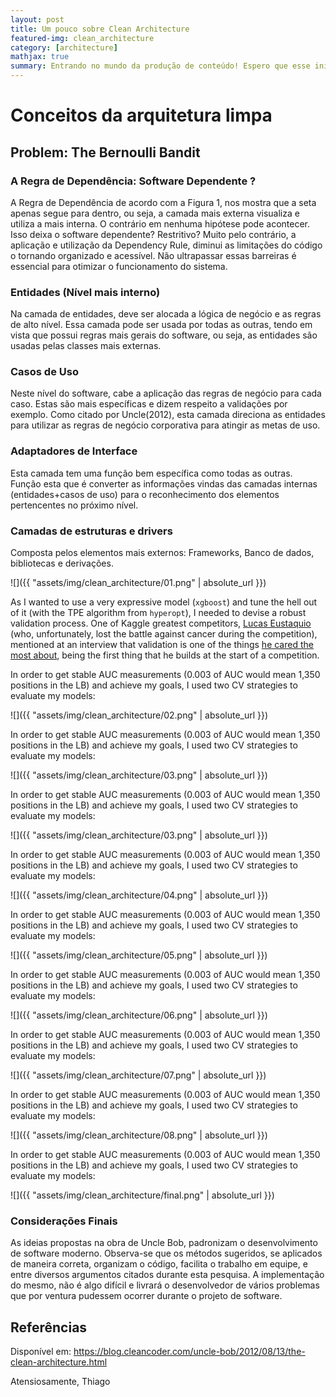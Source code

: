 ```yaml
---
layout: post
title: Um pouco sobre Clean Architecture
featured-img: clean_architecture
category: [architecture]
mathjax: true
summary: Entrando no mundo da produção de conteúdo! Espero que esse início me leve para uma jornada cheia de descobertas.
---
```


# Conceitos da arquitetura limpa

## Problem: The Bernoulli Bandit

### A Regra de Dependência: Software Dependente ?

A Regra de Dependência de acordo com a Figura 1, nos mostra que a seta apenas segue para dentro, ou seja, a camada mais externa visualiza e utiliza a mais interna. O contrário em nenhuma hipótese pode acontecer. Isso deixa o software dependente? Restritivo? Muito pelo contrário, a aplicação e utilização da Dependency Rule, diminui as limitações do código o tornando organizado e acessível. Não ultrapassar essas barreiras é essencial para otimizar o funcionamento do sistema.


### Entidades (Nível mais interno)

Na camada de entidades, deve ser alocada a lógica de negócio e as regras de alto nível. Essa camada pode ser usada por todas as outras, tendo em vista que possui regras mais gerais do software, ou seja, as entidades são usadas pelas classes mais externas.

### Casos de Uso

Neste nível do software, cabe a aplicação das regras de negócio para cada caso. Estas são mais específicas e dizem respeito a validações por exemplo. Como citado por Uncle(2012), esta camada direciona as entidades para utilizar as regras de negócio corporativa para atingir as metas de uso.

### Adaptadores de Interface

Esta camada tem uma função bem específica como todas as outras. Função esta que é converter as informações vindas das camadas internas (entidades+casos de uso) para o reconhecimento dos elementos pertencentes no próximo nível.

### Camadas de estruturas e drivers

Composta pelos elementos mais externos: Frameworks, Banco de dados, bibliotecas e derivações.


![]({{ "assets/img/clean_architecture/01.png" | absolute_url }})

As I wanted to use a very expressive model (`xgboost`) and tune the hell out of it (with the TPE algorithm from `hyperopt`), I needed to devise a robust validation process. One of Kaggle greatest competitors, [Lucas Eustaquio](https://www.kaggle.com/leustagos) (who, unfortunately, lost the battle against cancer during the competition), mentioned at an interview that validation is one of the things [he cared the most about](http://blog.kaggle.com/2016/02/22/profiling-top-kagglers-leustagos-current-7-highest-1/), being the first thing that he builds at the start of a competition.

In order to get stable AUC measurements (0.003 of AUC would mean 1,350 positions in the LB) and achieve my goals, I used two CV strategies to evaluate my models:

![]({{ "assets/img/clean_architecture/02.png" | absolute_url }})

In order to get stable AUC measurements (0.003 of AUC would mean 1,350 positions in the LB) and achieve my goals, I used two CV strategies to evaluate my models:

![]({{ "assets/img/clean_architecture/03.png" | absolute_url }})

In order to get stable AUC measurements (0.003 of AUC would mean 1,350 positions in the LB) and achieve my goals, I used two CV strategies to evaluate my models:

![]({{ "assets/img/clean_architecture/03.png" | absolute_url }})

In order to get stable AUC measurements (0.003 of AUC would mean 1,350 positions in the LB) and achieve my goals, I used two CV strategies to evaluate my models:

![]({{ "assets/img/clean_architecture/04.png" | absolute_url }})

In order to get stable AUC measurements (0.003 of AUC would mean 1,350 positions in the LB) and achieve my goals, I used two CV strategies to evaluate my models:

![]({{ "assets/img/clean_architecture/05.png" | absolute_url }})

In order to get stable AUC measurements (0.003 of AUC would mean 1,350 positions in the LB) and achieve my goals, I used two CV strategies to evaluate my models:

![]({{ "assets/img/clean_architecture/06.png" | absolute_url }})

In order to get stable AUC measurements (0.003 of AUC would mean 1,350 positions in the LB) and achieve my goals, I used two CV strategies to evaluate my models:

![]({{ "assets/img/clean_architecture/07.png" | absolute_url }})

In order to get stable AUC measurements (0.003 of AUC would mean 1,350 positions in the LB) and achieve my goals, I used two CV strategies to evaluate my models:

![]({{ "assets/img/clean_architecture/08.png" | absolute_url }})

In order to get stable AUC measurements (0.003 of AUC would mean 1,350 positions in the LB) and achieve my goals, I used two CV strategies to evaluate my models:

![]({{ "assets/img/clean_architecture/final.png" | absolute_url }})

### Considerações Finais
As ideias propostas na obra de Uncle Bob, padronizam o desenvolvimento de software moderno. Observa-se que os métodos sugeridos, se aplicados de maneira correta, organizam o código, facilita o trabalho em equipe, e entre diversos argumentos citados durante esta pesquisa. A implementação do mesmo, não é algo difícil e livrará o desenvolvedor de vários problemas que por ventura pudessem ocorrer durante o projeto de software.

## Referências

Disponível em: https://blog.cleancoder.com/uncle-bob/2012/08/13/the-clean-architecture.html

Atensiosamente, 
Thiago

